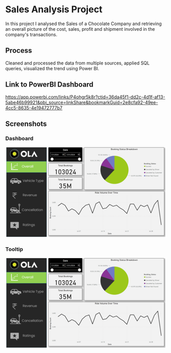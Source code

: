 # Sales Analysis Project
In this project I analysed the Sales of a Chocolate Company and retrieving an overall picture of the cost, sales, profit and shipment involved in the company's transactions.
## Process
Cleaned and processed the data from multiple sources, applied SQL queries, visualized the trend using Power BI.
## Link to PowerBI Dashboard
https://app.powerbi.com/links/P4ohgr5k8r?ctid=36da45f1-dd2c-4d1f-af13-5abe46b99921&pbi_source=linkShare&bookmarkGuid=2e8cfa92-49ee-4cc5-8635-4e19472777b7
## Screenshots
### Dashboard
![App Screenshot](https://github.com/samriddhosaha/PowerBI-Projects/blob/main/OLA-DataAnalysis/Screenshots/Page-1.PNG)
### Tooltip
![App Screenshot](https://github.com/samriddhosaha/PowerBI-Projects/blob/main/OLA-DataAnalysis/Screenshots/Page-1.PNG)
